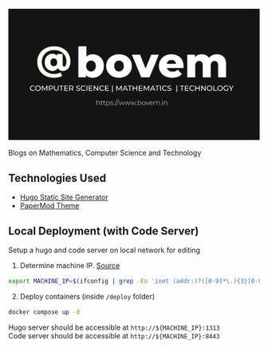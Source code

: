 [![Blog Cover Image](./static/bovem-cover.png)](https://www.bovem.in/)

Blogs on Mathematics, Computer Science and Technology

## Technologies Used
- [Hugo Static Site Generator](https://gohugo.io/)
- [PaperMod Theme](https://github.com/adityatelange/hugo-PaperMod)

## Local Deployment (with Code Server)
Setup a hugo and code server on local network for editing

1. Determine machine IP. [Source](https://stackoverflow.com/questions/13322485/how-to-get-the-primary-ip-address-of-the-local-machine-on-linux-and-os-x)
```bash
export MACHINE_IP=$(ifconfig | grep -Eo 'inet (addr:)?([0-9]*\.){3}[0-9]*' | grep -Eo '([0-9]*\.){3}[0-9]*' | grep -v '127.0.0.1')
```

2. Deploy containers (inside `/deploy` folder)
```bash
docker compose up -d
```

Hugo server should be accessible at `http://${MACHINE_IP}:1313`  
Code server should be accessible at `http://${MACHINE_IP}:8443`